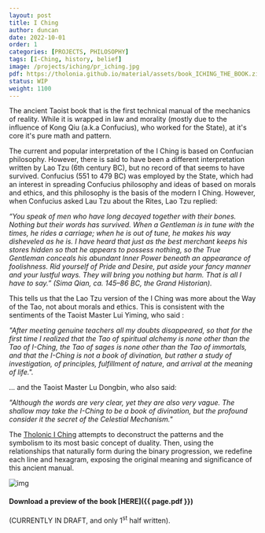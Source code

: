 ```yaml
---
layout: post
title: I Ching
author: duncan
date: 2022-10-01
order: 1
categories: [PROJECTS, PHILOSOPHY]
tags: [I-Ching, history, belief]
image: /projects/iching/pr_iching.jpg
pdf: https://tholonia.github.io/material/assets/book_ICHING_THE_BOOK.zip
status: WIP
weight: 1100
---
```


The ancient Taoist book that is the first technical manual of the mechanics of reality.  While it is wrapped in law and morality (mostly due to the influence of Kong Qiu (a.k.a Confucius), who worked for the State), at it's core it's pure math and pattern.
<!--more--> 

The current and popular interpretation of the I Ching is based on Confucian philosophy. However, there is said to have been a different interpretation written by Lao Tzu (6th century BC), but no record of that seems to have survived. Confucius (551 to 479 BC) was employed by the State, which had an interest in spreading Confucius philosophy and ideas of based on morals and ethics, and this philosophy is the basis of the modern I Ching. However, when Confucius asked Lau Tzu about the Rites, Lao Tzu replied:

*“You speak of men who have long decayed together with their bones. Nothing but their words has survived. When a Gentleman is in tune with the times, he rides a carriage; when he is out of tune, he makes his way disheveled as he is. I have heard that just as the best merchant keeps his stores hidden so that he appears to possess nothing, so the True Gentleman conceals his abundant Inner Power beneath an appearance of foolishness. Rid yourself of Pride and Desire, put aside your fancy manner and your lustful ways. They will bring you nothing but harm. That is all I have to say.” (Sima Qian, ca. 145–86 BC, the Grand Historian).*

This tells us that the Lao Tzu version of the I Ching was more about the Way of the Tao, not about morals and ethics. This is consistent with the sentiments of the Taoist Master Lui Yiming, who said :

*"After meeting genuine teachers all my doubts disappeared, so that for the first time I realized that the Tao of spiritual alchemy is none other than the Tao of I-Ching, the Tao of sages is none other than the Tao of immortals, and that the I-Ching is not a book of divination, but rather a study of investigation, of principles, fulfillment of nature, and arrival at the meaning of life.".*

... and the Taoist Master Lu Dongbin, who also said: 

*"Although the words are very clear, yet they are also very vague. The shallow may take the I-Ching to be a book of divination, but the profound consider it the secret of the Celestial Mechanism."*

The [Tholonic I Ching](/material/book_THOLONIA_COLORING_BOOK.html) attempts to deconstruct the patterns and the symbolism to its most basic concept of duality. Then, using the relationships that naturally form during the binary progression, we redefine each line and hexagram, exposing the original meaning and significance of this ancient manual.


![img](/projects/iching/ICHING_THE_BOOK.jpg)

#### Download a preview of the  book [HERE]({{ page.pdf }})
(CURRENTLY IN DRAFT, and only 1<sup>st</sup> half written). 

